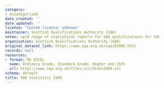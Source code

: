 ```yaml
---
category:
- Uncategorised
date_created: ''
date_updated: ''
license: 'Custom licence: unknown'
maintainer: Scottish Qualifications Authority (SQA)
notes: <p>A range of statistical reports for SQA qualifications for 1989.</p>
organization: Scottish Qualifications Authority (SQA)
original_dataset_link: https://www.sqa.org.uk/sqa/63085.html
records: null
resources:
- format: MS EXCEL
  name: Ordinary Grade, Standard Grade, Higher and CSYS
  url: https://www.sqa.org.uk/files_ccc/Stats1989.xls
schema: default
title: SQA Statistics 1989
---
```

